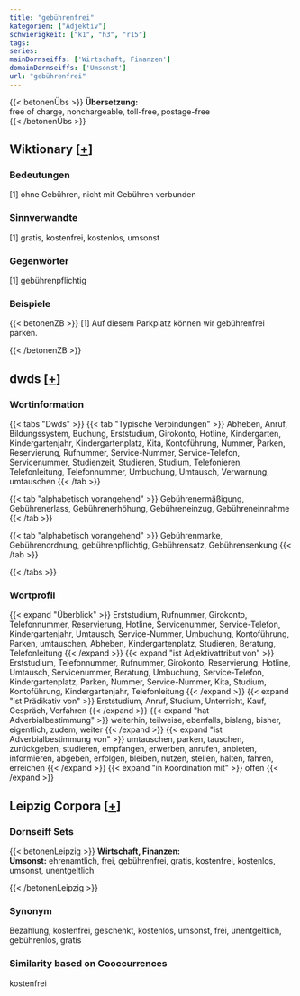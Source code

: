 ```yaml
---
title: "gebührenfrei"
kategorien: ["Adjektiv"]
schwierigkeit: ["k1", "h3", "r15"]
tags:
series:
mainDornseiffs: ['Wirtschaft, Finanzen']
domainDornseiffs: ['Umsonst']
url: "gebührenfrei"
---
```


{{< betonenÜbs >}}
**Übersetzung:**  
free of charge, nonchargeable, toll-free, postage-free  
{{< /betonenÜbs >}}

## Wiktionary [[+](https://de.wiktionary.org/wiki/gebührenfrei)]

### Bedeutungen
[1] ohne Gebühren, nicht mit Gebühren verbunden  

### Sinnverwandte
[1] gratis, kostenfrei, kostenlos, umsonst  

### Gegenwörter
[1] gebührenpflichtig  

### Beispiele
{{< betonenZB >}}
[1] Auf diesem Parkplatz können wir gebührenfrei parken.  

{{< /betonenZB >}}


## dwds [[+](https://www.dwds.de/wb/gebührenfrei)]

### Wortinformation
{{< tabs "Dwds" >}}
{{< tab "Typische Verbindungen" >}}
Abheben, Anruf, Bildungssystem, Buchung, Erststudium, Girokonto, Hotline, Kindergarten, Kindergartenjahr, Kindergartenplatz, Kita, Kontoführung, Nummer, Parken, Reservierung, Rufnummer, Service-Nummer, Service-Telefon, Servicenummer, Studienzeit, Studieren, Studium, Telefonieren, Telefonleitung, Telefonnummer, Umbuchung, Umtausch, Verwarnung, umtauschen
{{< /tab >}}

{{< tab "alphabetisch vorangehend" >}}
Gebührenermäßigung, Gebührenerlass, Gebührenerhöhung, Gebühreneinzug, Gebühreneinnahme
{{< /tab >}}

{{< tab "alphabetisch vorangehend" >}}
Gebührenmarke, Gebührenordnung, gebührenpflichtig, Gebührensatz, Gebührensenkung
{{< /tab >}}

{{< /tabs >}}

### Wortprofil
{{< expand "Überblick" >}} Erststudium, Rufnummer, Girokonto, Telefonnummer, Reservierung, Hotline, Servicenummer, Service-Telefon, Kindergartenjahr, Umtausch, Service-Nummer, Umbuchung, Kontoführung, Parken, umtauschen, Abheben, Kindergartenplatz, Studieren, Beratung, Telefonleitung {{< /expand >}}
{{< expand "ist Adjektivattribut von" >}} Erststudium, Telefonnummer, Rufnummer, Girokonto, Reservierung, Hotline, Umtausch, Servicenummer, Beratung, Umbuchung, Service-Telefon, Kindergartenplatz, Parken, Nummer, Service-Nummer, Kita, Studium, Kontoführung, Kindergartenjahr, Telefonleitung {{< /expand >}}
{{< expand "ist Prädikativ von" >}} Erststudium, Anruf, Studium, Unterricht, Kauf, Gespräch, Verfahren {{< /expand >}}
{{< expand "hat Adverbialbestimmung" >}} weiterhin, teilweise, ebenfalls, bislang, bisher, eigentlich, zudem, weiter {{< /expand >}}
{{< expand "ist Adverbialbestimmung von" >}} umtauschen, parken, tauschen, zurückgeben, studieren, empfangen, erwerben, anrufen, anbieten, informieren, abgeben, erfolgen, bleiben, nutzen, stellen, halten, fahren, erreichen {{< /expand >}}
{{< expand "in Koordination mit" >}} offen {{< /expand >}}

## Leipzig Corpora [[+](https://corpora.uni-leipzig.de/en/res?word=gebührenfrei&corpusId=deu_newscrawl-public_2018)]

### Dornseiff Sets
{{< betonenLeipzig >}}
**Wirtschaft, Finanzen:**  
**Umsonst:** ehrenamtlich, frei, gebührenfrei, gratis, kostenfrei, kostenlos, umsonst, unentgeltlich  

{{< /betonenLeipzig >}}

### Synonym
Bezahlung, kostenfrei, geschenkt, kostenlos, umsonst, frei, unentgeltlich, gebührenlos, gratis


### Similarity based on Cooccurrences
kostenfrei

